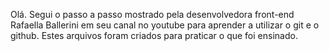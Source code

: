Olá. Segui o passo a passo mostrado pela desenvolvedora front-end Rafaella Ballerini em seu canal no youtube para aprender a utilizar o git e o github. Estes arquivos foram criados para praticar o que foi ensinado. 
